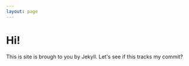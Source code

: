 ```yaml
---
layout: page
---
```

# Hi!

This is site is brough to you by Jekyll. Let's see if this tracks my commit?